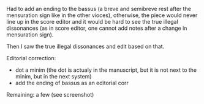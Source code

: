 Had to add an ending to the bassus (a breve and semibreve rest after the mensuration sign like in the other vioces), otherwise, the piece would never line up in the score editor and it would be hard to see the true illegal dissonances (as in score editor, one cannot add notes after a change in mensuration sign).

Then I saw the true illegal dissonances and edit based on that.

Editorial correction:
- dot a minim (the dot is actualy in the manuscript, but it is not next to the minim, but in the next system)
- add the ending of bassus as an editorial corr

Remaining: a few (see screenshot)